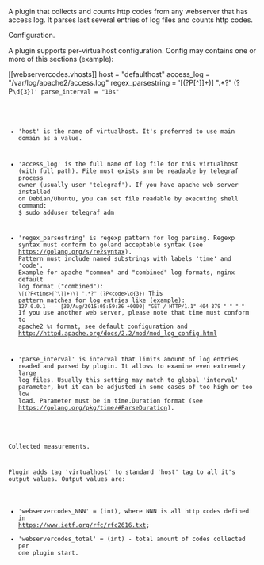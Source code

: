 A plugin that collects and counts http codes from any webserver that has access log.
It parses last several entries of log files and counts http codes.

Configuration.

A plugin supports per-virtualhost configuration. Config may contains one or more of this sections (example):

[[webservercodes.vhosts]]
host = "defaulthost"
access_log = "/var/log/apache2/access.log"
regex_parsestring = '\[(?P<time>[^\]]+)\] ".*?" (?P<code>\d{3})'
parse_interval = "10s"

- 'host' is the name of virtualhost. It's preferred to use main domain as a value.

- 'access_log' is the full name of log file for this virtualhost (with full path). File must exists ann be readable by telegraf process owner (usually user 'telegraf').
If you have apache web server installed on Debian/Ubuntu, you can set file readable by executing shell command:
$ sudo adduser telegraf adm

- 'regex_parsestring' is regexp pattern for log parsing. Regexp syntax must conform to goland acceptable syntax (see https://golang.org/s/re2syntax).
Pattern must include named substrings with labels 'time' and 'code'.
Example for apache "common" and "combined" log formats, nginx default log format ("combined"):
`\[(?P<time>[^\]]+)\] ".*?" (?P<code>\d{3})`
This pattern matches for log entries like (example):
`127.0.0.1 - - [30/Aug/2015:05:59:36 +0000] "GET / HTTP/1.1" 404 379 "-" "-"`
If you use another web server, please note that time must conform to apache2 `%t` format, see default configuration and http://httpd.apache.org/docs/2.2/mod/mod_log_config.html

- 'parse_interval' is interval that limits amount of log entries readed and parsed by plugin. It allows to examine even extremely large log files.
Usually this setting may match to global 'interval' parameter, but it can be adjusted in some cases of too high or too low load.
Parameter must be in time.Duration format (see https://golang.org/pkg/time/#ParseDuration).

Collected measurements.

Plugin adds tag 'virtualhost' to standard 'host' tag to all it's output values.
Output values are:
- 'webservercodes_NNN' = (int), where NNN is all http codes defined in https://www.ietf.org/rfc/rfc2616.txt;
- 'webservercodes_total' = (int) - total amount of codes collected per one plugin start.

